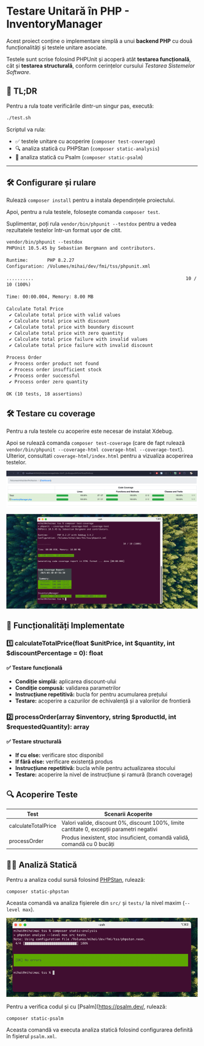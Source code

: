 # Testare Unitară în PHP - InventoryManager

Acest proiect conține o implementare simplă a unui **backend PHP** cu două
funcționalități și testele unitare asociate.

Testele sunt scrise folosind PHPUnit și acoperă atât **testarea funcțională**,
cât și **testarea structurală**, conform cerințelor cursului *Testarea Sistemelor Software*.

## 🚀 TL;DR

Pentru a rula toate verificările dintr-un singur pas, execută:

```sh
./test.sh
```

Scriptul va rula:
- ✅ testele unitare cu acoperire (`composer test-coverage`)
- 🔍 analiza statică cu PHPStan (`composer static-analysis`)
- 🔎 analiza statică cu Psalm (`composer static-psalm`)

-------

## 🛠️ Configurare și rulare

Rulează `composer install` pentru a instala dependințele proiectului.

Apoi, pentru a rula testele, folosește comanda `composer test`.

Suplimentar, poți rula `vendor/bin/phpunit --testdox` pentru a vedea rezultatele testelor într-un format ușor de citit.

```
vendor/bin/phpunit --testdox
PHPUnit 10.5.45 by Sebastian Bergmann and contributors.

Runtime:       PHP 8.2.27
Configuration: /Volumes/mihai/dev/fmi/tss/phpunit.xml

..........                                                        10 / 10 (100%)

Time: 00:00.004, Memory: 8.00 MB

Calculate Total Price
 ✔ Calculate total price with valid values
 ✔ Calculate total price with discount
 ✔ Calculate total price with boundary discount
 ✔ Calculate total price with zero quantity
 ✔ Calculate total price failure with invalid values
 ✔ Calculate total price failure with invalid discount

Process Order
 ✔ Process order product not found
 ✔ Process order insufficient stock
 ✔ Process order successful
 ✔ Process order zero quantity

OK (10 tests, 18 assertions)
```

## 🛠️ Testare cu coverage

Pentru a rula testele cu acoperire este necesar de instalat Xdebug.

Apoi se rulează comanda `composer test-coverage` (care de fapt rulează `vendor/bin/phpunit --coverage-html coverage-html --coverage-text`).
Ulterior, consultati `coverage-html/index.html` pentru a vizualiza acoperirea testelor.

![coverage-example-html](docs/coverage-example-html.png)

![coverage-example-output](docs/coverage-example-output.png)

## 📌 Funcționalități Implementate

### 1️⃣ calculateTotalPrice(float $unitPrice, int $quantity, int $discountPercentage = 0): float
#### ✅ Testare funcțională
- **Condiție simplă:** aplicarea discount-ului
- **Condiție compusă:** validarea parametrilor
- **Instrucțiune repetitivă:** bucla for pentru acumularea prețului
- **Testare:** acoperire a cazurilor de echivalență și a valorilor de frontieră

### 2️⃣ processOrder(array $inventory, string $productId, int $requestedQuantity): array
#### ✅ Testare structurală
- **If cu else:** verificare stoc disponibil
- **If fără else:** verificare existență produs
- **Instrucțiune repetitivă:** bucla while pentru actualizarea stocului
- **Testare:** acoperire la nivel de instrucțiune și ramură (branch coverage)

## 🔍 Acoperire Teste

| Test                | Scenarii Acoperite                                                                         |
|---------------------|--------------------------------------------------------------------------------------------|
| calculateTotalPrice | Valori valide, discount 0%, discount 100%, limite cantitate 0, excepții parametri negativi |
| processOrder        | Produs inexistent, stoc insuficient, comandă validă, comandă cu  0 bucăți                  |

## 👨‍💻 Analiză Statică

Pentru a analiza codul sursă folosind [PHPStan](https://phpstan.org/), rulează:

```sh
composer static-phpstan
```
Aceasta comandă va analiza fișierele din `src/` și `tests/` la nivel maxim (`--level max`).

![phpstan-example](docs/phpstan.png)


Pentru a verifica codul și cu [Psalm](https://psalm.dev/, rulează:

```ssh
composer static-psalm
```

Aceasta comandă va executa analiza statică folosind configurarea definită în fișierul `psalm.xml`.
